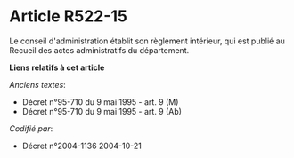# Article R522-15

Le conseil d'administration établit son règlement intérieur, qui est publié au Recueil des actes administratifs du
département.

**Liens relatifs à cet article**

_Anciens textes_:

  - Décret n°95-710 du 9 mai 1995 - art. 9 (M)
  - Décret n°95-710 du 9 mai 1995 - art. 9 (Ab)

_Codifié par_:

  - Décret n°2004-1136 2004-10-21
